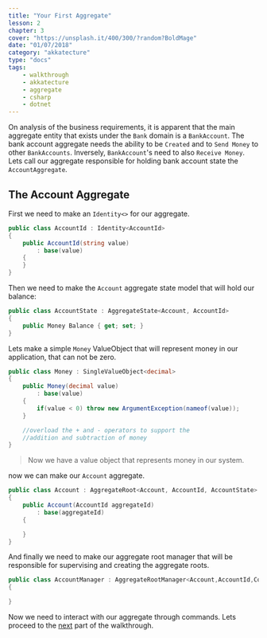 ```yaml
---
title: "Your First Aggregate"
lesson: 2
chapter: 3
cover: "https://unsplash.it/400/300/?random?BoldMage"
date: "01/07/2018"
category: "akkatecture"
type: "docs"
tags:
    - walkthrough
    - akkatecture
    - aggregate
    - csharp
    - dotnet
---
```

On analysis of the business requirements, it is apparent that the main aggregate entity that exists under the `Bank` domain is a `BankAccount`. The bank account aggregate needs the ability to be `Created` and to `Send Money` to other `BankAccounts`. Inversely, `BankAccount`'s need to also `Receive Money`. Lets call our aggregate responsible for holding bank account state the `AccountAggregate`.

## The Account Aggregate

First we need to make an `Identity<>` for our aggregate.

```csharp
public class AccountId : Identity<AccountId>
{
    public AccountId(string value)
        : base(value)
    {
    }
}
```

Then we need to make the `Account` aggregate state model that will hold our balance:

```csharp
public class AccountState : AggregateState<Account, AccountId>
{
    public Money Balance { get; set; }
}
```

Lets make a simple `Money` ValueObject<decimal> that will represent money in our application, that can not be zero.

```csharp
public class Money : SingleValueObject<decimal>
{
    public Money(decimal value)
        : base(value)
    {
        if(value < 0) throw new ArgumentException(nameof(value));
    }

    //overload the + and - operators to support the 
    //addition and subtraction of money
}
```

> Now we have a value object that represents money in our system.

now we can make our `Account` aggregate.

```csharp
public class Account : AggregateRoot<Account, AccountId, AccountState>
{
    public Account(AccountId aggregateId)
        : base(aggregateId)
    {

    }
}
```

And finally we need to make our aggregate root manager that will be responsible for supervising and creating the aggregate roots.

```csharp
public class AccountManager : AggregateRootManager<Account,AccountId,Command<Account,AccountId>,AccountState> 
{

}
```

Now we need to interact with our aggregate through commands. Lets proceed to the [next](/docs/your-first-commands) part of the walkthrough.